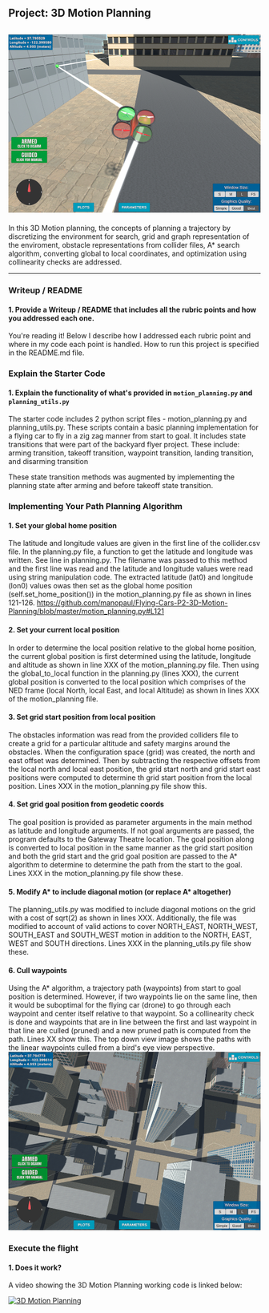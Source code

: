 ## Project: 3D Motion Planning
![Trajectory Image](./images/Trajectory%20Flight.png)
---

In this 3D Motion planning, the concepts of planning a trajectory by discretizing the environment for search, grid and graph representation of the enviroment, obstacle representations from collider files, A* search algorithm, converting global to local coordinates, and optimization using collinearity checks are addressed.

---
### Writeup / README

#### 1. Provide a Writeup / README that includes all the rubric points and how you addressed each one.  
You're reading it! Below I describe how I addressed each rubric point and where in my code each point is handled. How to run this project is specified in the README.md file.

### Explain the Starter Code

#### 1. Explain the functionality of what's provided in `motion_planning.py` and `planning_utils.py`
The starter code includes 2 python script files - motion_planning.py and planning_utils.py.
These scripts contain a basic planning implementation for a flying car to fly in a zig zag manner from start to goal. It includes state transitions that were part of the backyard flyer project. These include: 
arming transition,
takeoff transition,
waypoint transition,
landing transition, and
disarming transition

These state transition methods was augmented by implementing the planning state after arming and before takeoff state transition.

### Implementing Your Path Planning Algorithm

#### 1. Set your global home position

The latitude and longitude values are given in the first line of the collider.csv file.
In the planning.py file, a function to get the latitude and longitude was written. See line  in planning.py.
The filename was passed to this method and the first line was read and the latitude and longitude values were read using string manipulation code. 
The extracted latitude (lat0) and longitude (lon0) values owas then set as the global home position (self.set_home_position()) in the motion_planning.py file as shown in lines 121-126. 
https://github.com/manopaul/Flying-Cars-P2-3D-Motion-Planning/blob/master/motion_planning.py#L121

#### 2. Set your current local position
In order to determine the local position relative to the global home position, the current global position is first determined using the latitude, longitude and altitude as shown in line XXX of the motion_planning.py file. 
Then using the global_to_local function in the planning.py (lines XXX), the current global position is converted to the local position which comprises of the NED frame (local North, local East, and local Altitude) as shown in lines XXX of the motion_planning file. 

#### 3. Set grid start position from local position
The obstacles information was read from the provided colliders file to create a grid for a particular altitude and safety margins around the obstacles. When the configuration space (grid) was created, the north and east offset was determined. Then by subtracting the respective offsets from the local north and local east position, the grid start north and grid start east positions were computed to determine th grid start position from the local position. 
Lines XXX in the motion_planning.py file show this.

#### 4. Set grid goal position from geodetic coords
The goal position is provided as parameter arguments in the main method as latitude and longitude arguments. If not goal arguments are passed, the program defaults to the Gateway Theatre location. The goal position along is converted to local position in the same manner as the grid start position and both the grid start and the grid goal position are passed to the A* algorithm to determine to determine the path from the start to the goal. 
Lines XXX in the motion_planning.py file show these. 

#### 5. Modify A* to include diagonal motion (or replace A* altogether)
The planning_utils.py was modified to include diagonal motions on the grid with a cost of sqrt(2) as shown in lines XXX. Additionally, the file was modified to account of valid actions to cover NORTH_EAST, NORTH_WEST, SOUTH_EAST and SOUTH_WEST motion in addition to the NORTH, EAST, WEST and SOUTH directions. 
Lines XXX in the planning_utils.py file show these. 

#### 6. Cull waypoints 
Using the A* algorithm, a trajectory path (waypoints) from start to goal position is determined. However, if two waypoints lie on the same line, then it would be suboptimal for the flying car (drone) to go through each waypoint and center itself relative to that waypoint. So a collinearity check is done and waypoints that are in line between the first and last waypoint in that line are culled (pruned) and a new pruned path is computed from the path. Lines XX show this.
The top down view image shows the paths with the linear waypoints culled from a bird's eye view perspective. 
![Top Down View](./images/Bird's%20Eye%20View.png)

### Execute the flight
#### 1. Does it work?
A video showing the 3D Motion Planning working code is linked below:

[![3D Motion Planning](http://img.youtube.com/vi/u61VaB3Qmqk/0.jpg)](https://youtu.be/u61VaB3Qmqk)

